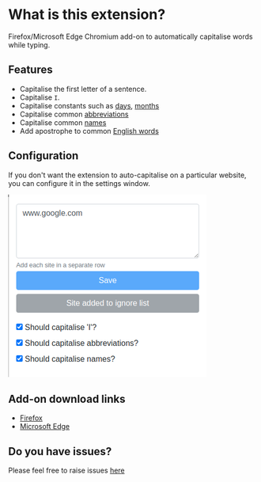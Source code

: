 # What is this extension?

Firefox/Microsoft Edge Chromium add-on to automatically capitalise words while typing.

## Features

- Capitalise the first letter of a sentence.
- Capitalise `I`.
- Capitalise constants such as [days](src/constants.js#L4), [months](src/constants.js#L14)
- Capitalise common [abbreviations](src/abbreviation-constants.js#L1)
- Capitalise common [names](src/name-constants.js#L1)
- Add apostrophe to common [English words](src/constants.js#L81)

## Configuration

If you don't want the extension to auto-capitalise on a particular website, you can configure it in the settings window.

![Settings](imgs/settings.png)

## Add-on download links

- [Firefox](https://addons.mozilla.org/en-US/firefox/addon/auto-capitalise-sentence/)
- [Microsoft Edge](https://microsoftedge.microsoft.com/addons/detail/auto-capitalise-sentence/ifebcbphlfoifeajpbecncpgjflpbann)

## Do you have issues?

Please feel free to raise issues [here](https://github.com/hrai/auto-capitalise-extension/issues)
